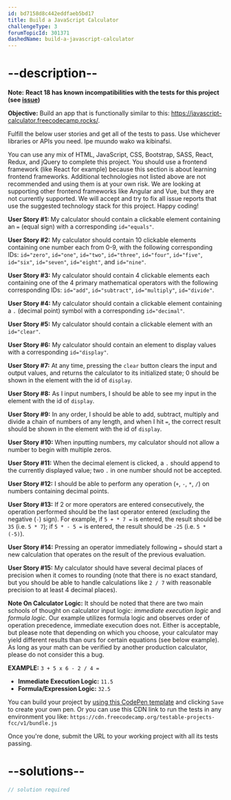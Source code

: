 ```yaml
---
id: bd7158d8c442eddfaeb5bd17
title: Build a JavaScript Calculator
challengeType: 3
forumTopicId: 301371
dashedName: build-a-javascript-calculator
---
```


# --description--
**Note:** **React 18 has known incompatibilities with the tests for this project (see [issue](https://github.com/freeCodeCamp/freeCodeCamp/issues/45922))**

**Objective:** Build an app that is functionally similar to this: <a href="https://javascript-calculator.freecodecamp.rocks/" target="_blank" rel="noopener noreferrer nofollow">https://javascript-calculator.freecodecamp.rocks/</a>.

Fulfill the below user stories and get all of the tests to pass. Use whichever libraries or APIs you need. Ipe muundo wako wa kibinafsi.

You can use any mix of HTML, JavaScript, CSS, Bootstrap, SASS, React, Redux, and jQuery to complete this project. You should use a frontend framework (like React for example) because this section is about learning frontend frameworks. Additional technologies not listed above are not recommended and using them is at your own risk. We are looking at supporting other frontend frameworks like Angular and Vue, but they are not currently supported. We will accept and try to fix all issue reports that use the suggested technology stack for this project. Happy coding!

**User Story #1:** My calculator should contain a clickable element containing an `=` (equal sign) with a corresponding `id="equals"`.

**User Story #2:** My calculator should contain 10 clickable elements containing one number each from 0-9, with the following corresponding IDs: `id="zero"`, `id="one"`, `id="two"`, `id="three"`, `id="four"`, `id="five"`, `id="six"`, `id="seven"`, `id="eight"`, and `id="nine"`.

**User Story #3:** My calculator should contain 4 clickable elements each containing one of the 4 primary mathematical operators with the following corresponding IDs: `id="add"`, `id="subtract"`, `id="multiply"`, `id="divide"`.

**User Story #4:** My calculator should contain a clickable element containing a `.` (decimal point) symbol with a corresponding `id="decimal"`.

**User Story #5:** My calculator should contain a clickable element with an `id="clear"`.

**User Story #6:** My calculator should contain an element to display values with a corresponding `id="display"`.

**User Story #7:** At any time, pressing the `clear` button clears the input and output values, and returns the calculator to its initialized state; 0 should be shown in the element with the id of `display`.

**User Story #8:** As I input numbers, I should be able to see my input in the element with the id of `display`.

**User Story #9:** In any order, I should be able to add, subtract, multiply and divide a chain of numbers of any length, and when I hit `=`, the correct result should be shown in the element with the id of `display`.

**User Story #10:** When inputting numbers, my calculator should not allow a number to begin with multiple zeros.

**User Story #11:** When the decimal element is clicked, a `.` should append to the currently displayed value; two `.` in one number should not be accepted.

**User Story #12:** I should be able to perform any operation (`+`, `-`, `*`, `/`) on numbers containing decimal points.

**User Story #13:** If 2 or more operators are entered consecutively, the operation performed should be the last operator entered (excluding the negative (`-`) sign). For example, if `5 + * 7 =` is entered, the result should be `35` (i.e. `5 * 7`); if `5 * - 5 =` is entered, the result should be `-25` (i.e. `5 * (-5)`).

**User Story #14:** Pressing an operator immediately following `=` should start a new calculation that operates on the result of the previous evaluation.

**User Story #15:** My calculator should have several decimal places of precision when it comes to rounding (note that there is no exact standard, but you should be able to handle calculations like `2 / 7` with reasonable precision to at least 4 decimal places).

**Note On Calculator Logic:** It should be noted that there are two main schools of thought on calculator input logic: <dfn>immediate execution logic</dfn> and <dfn>formula logic</dfn>. Our example utilizes formula logic and observes order of operation precedence, immediate execution does not. Either is acceptable, but please note that depending on which you choose, your calculator may yield different results than ours for certain equations (see below example). As long as your math can be verified by another production calculator, please do not consider this a bug.

**EXAMPLE:** `3 + 5 x 6 - 2 / 4 =`

-   **Immediate Execution Logic:** `11.5`
-   **Formula/Expression Logic:** `32.5`

You can build your project by <a href='https://codepen.io/pen?template=MJjpwO' target="_blank" rel="noopener noreferrer nofollow">using this CodePen template</a> and clicking `Save` to create your own pen. Or you can use this CDN link to run the tests in any environment you like: `https://cdn.freecodecamp.org/testable-projects-fcc/v1/bundle.js`

Once you're done, submit the URL to your working project with all its tests passing.

# --solutions--

```js
// solution required
```
